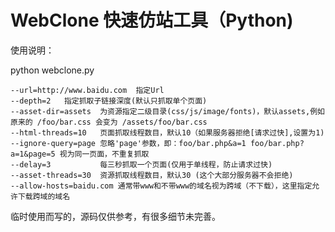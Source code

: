 # WebClone 快速仿站工具（Python)

使用说明：

python webclone.py

    --url=http://www.baidu.com  指定Url
    --depth=2   指定抓取子链接深度(默认只抓取单个页面)
    --asset-dir=assets  为资源指定二级目录(css/js/image/fonts)，默认assets,例如原来的 /foo/bar.css 会变为 /assets/foo/bar.css
    --html-threads=10   页面抓取线程数目，默认10（如果服务器拒绝[请求过快],设置为1)
    --ignore-query=page 忽略'page'参数，即：foo/bar.php&a=1 foo/bar.php?a=1&page=5 视为同一页面，不重复抓取
    --delay=3           每三秒抓取一个页面(仅用于单线程，防止请求过快)
    --asset-threads=30  资源抓取线程数目，默认30 (这个大部分服务器不会拒绝)
    --allow-hosts=baidu.com 通常带www和不带www的域名视为跨域（不下载），这里指定允许下载跨域的域名



临时使用而写的，源码仅供参考，有很多细节未完善。
